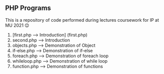 ## PHP Programs

This is a repository of code performed during lectures  coursework for IP at MU 2021 :relieved:

1. [first.php     --> Introduction] (first.php) 
2. second.php    --> Introduction
3. objects.php   --> Demonstration of Object
4. if-else.php   --> Demonstration of if-else
5. foreach.php   --> Demonstration of foreach loop
6. whileloop.php --> Demonstration of while loop
7. function.php  --> Demonstration of functions
